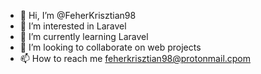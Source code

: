 - 👋 Hi, I’m @FeherKrisztian98
- 👀 I’m interested in Laravel
- 🌱 I’m currently learning Laravel
- 💞️ I’m looking to collaborate on web projects
- 📫 How to reach me feherkrisztian98@protonmail.cpom
